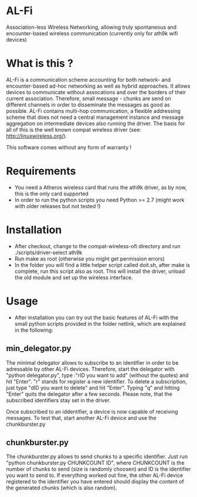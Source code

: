 AL-Fi
=====
Association-less Wireless Networking, allowing truly spontaneous and encounter-based wireless communication 
(currently only for ath9k wifi devices)

What is this ?
==============
AL-Fi is a communication scheme accounting for both network- and encounter-based ad-hoc networking as well as hybrid approaches. It allows devices to communicate without assocations and over the borders of their current association.
Therefore, small message - chunks are send on different channels in order to disseminate the messages as good as possible. AL-Fi contains multi-hop communication, a flexible addressing scheme that does not need a central management instance and message aggregation on intermediate devices also running the driver. 
The basis for all of this is the well known compat wireless driver (see: http://linuxwireless.org/).

This software comes without any form of warranty !

Requirements
============

- You need a Atheros wireless card that runs the ath9k driver, as by now, this is the only card supported
- In order to run the python scripts you need Python >= 2.7 (might work with older releases but not tested !)

Installation
============
- After checkout, change to the compat-wireless-ofi directory and run ./scripts/driver-select ath9k
- Run make as root (otherwise you might get permission errors)
- In the folder you will find a little helper script called doit.sh, after make is complete, run this
  script also as root. This will install the driver, unload the old module and set up the wireless interface.

Usage
=====
- After installation you can try out the basic features of AL-Fi with the small python scripts provided in the folder netlink, which are explained in the following:

min_delegator.py
----------------
The minimal delegator allows to subscribe to an identifier in order to be adressable by other AL-Fi devices. Therefore, start the delegator with "python delegator.py", type :"rID you want to add" (without the quotes) and hit "Enter". "r" stands for register a new identifier. To delete a subscription, just type "dID you want to delete" and hit "Enter".
Typing "q" and hitting "Enter" quits the delegator after a few seconds. Please note, that the subscribed identifiers stay set in the driver.

Once subscribed to an iddentifier, a device is now capable of receiving messages. To test that, start another AL-Fi device and use the chunkburster.py

chunkburster.py
---------------
The chunkburster.py allows to send chunks to a specific identifier. Just run "python chunkburster.py CHUNKCOUNT ID", where CHUNKCOUNT is the number of chunks to send (size is randomly choosen) and ID is the identifier you want to send to. If everything worked out fine, the other AL-Fi device registered to the identifier you have entered should display the content of the generated chunks (which is also random). 

